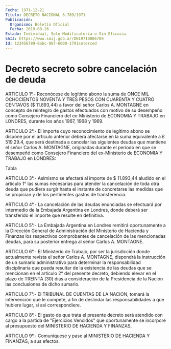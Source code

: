 ```yaml
---
Fecha: 1971-12-21
Título: DECRETO NACIONAL 6.789/1971
Publicación:
  Organismo: Boletín Oficial
  Fecha: 2019-08-26
Estado: Individual, Solo Modificatoria o Sin Eficacia
SAIJ: https://www.saij.gob.ar/DN19710006789
Id: 123456789-0abc-987-6000-1791soterced
---
```

# Decreto secreto sobre cancelación de deuda

<a id="1"></a>
ARTICULO 1°.- Reconócese de legítimo abono la suma de ONCE MIL OCHOCIENTOS NOVENTA Y TRES PESOS CON CUARENTA Y CUATRO CENTAVOS ($ 11.893,44) a favor del señor Carlos A. MONTAGNE en concepto de reintegro de gastos efectuados con motivo de su desempeño como Consejero Financiero del ex-Ministerio de ECONOMIA Y TRABAJO en LONDRES, durante los años 1967, 1968 y 1969.

<a id="2"></a>
ARTICULO 2°.- El importe cuyo reconocimiento de legítimo abono se dispone por el artículo anterior deberá afectarse en la suma equivalente a £ 519.29.4, que será destinada a cancelar las siguientes deudas que mantiene el señor Carlos A. MONTAGNE, originadas durante el período en que se desempeñó como Consejero Financiero del ex-Ministerio de ECONOMIA Y TRABAJO en LONDRES:

Tabla

<a id="3"></a>
ARTICULO 3°.- Asimismo se afectará al importe de $ 11.893,44 aludido en el artículo 1° las sumas necesarias para atender la cancelación de toda otra deuda que pudiera surgir hasta el instante de concretarse las medidas que se propician y de los pertinentes gastos de transferencia.

<a id="4"></a>
ARTICULO 4°.- La cancelación de las deudas enunciadas se efectuará por intermedio de la Embajada Argentina en Londres, donde deberá ser transferido el importe que resulte en definitiva.

<a id="5"></a>
ARTICULO 5°.- La Embajada Argentina en Londres remitirá oportunamente a la Dirección General de Administración del Ministerio de Hacienda y Finanzas los respectivos comprobantes de cancelación de las mencionadas deudas, para su posterior entrega al señor Carlos A. MONTAGNE.

<a id="6"></a>
ARTICULO 6°.- El Ministerio de Trabajo, por ser la jurisdicción donde actualmente revista el señor Carlos A. MONTAGNE, dispondrá la instrucción de un sumario administrativo para determinar la responsabilidad disciplinaria que pueda resultar de la existencia de las deudas que se mencionan en el artículo 2° del presente decreto, debiendo elevar en el plazo de TREINTA (30) días a consideración de la Presidencia de la Nación las conclusiones de dicho sumario.

<a id="7"></a>
ARTICULO 7°.- El TRIBUNAL DE CUENTAS DE LA NACION, tomará la intervención que le compete, a fin de deslindar las responsabilidades a que hubiere lugar, si así correspondiere.

<a id="8"></a>
ARTICULO 8°.- El gasto de que trata el presente decreto será atendido con cargo a la partida de "Ejercicios Vencidos" que oportunamente se incorpore al presupuesto del MINISTERIO DE HACIENDA Y FINANZAS.

<a id="9"></a>
ARTICULO 9°.- Comuníquese y pase al MINISTERIO DE HACIENDA Y FINANZAS, a sus efectos.